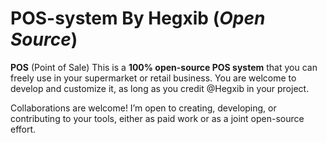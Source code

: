 # POS-system By Hegxib (_Open Source_)

**POS** (Point of Sale)
This is a **100% open-source POS system** that you can freely use in your supermarket or retail business. You are welcome to develop and customize it, as long as you credit @Hegxib in your project.

Collaborations are welcome! I’m open to creating, developing, or contributing to your tools, either as paid work or as a joint open-source effort.

